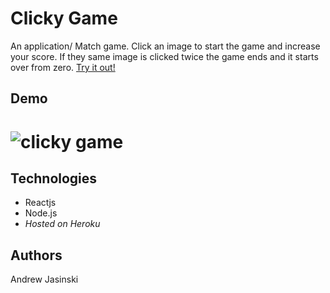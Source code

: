 # **Clicky Game**

An application/ Match game. Click an image to start the game and increase your score. If they same image is clicked twice the game ends and it starts over from zero. [Try it out!](https://clickygameaj.herokuapp.com/)

## Demo


# ![clicky game](https://giphy.com/gifs/j3Q7R7uplUzvVISHAA)



## Technologies 

  * Reactjs
  * Node.js
  * *Hosted on Heroku*

## Authors

Andrew Jasinski

